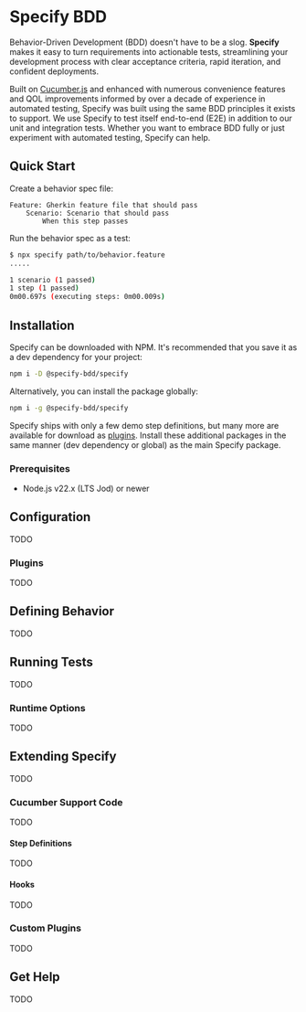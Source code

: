 # Specify BDD

Behavior-Driven Development (BDD) doesn't have to be a slog.  **Specify** makes it easy to turn requirements into
actionable tests, streamlining your development process with clear acceptance criteria, rapid iteration, and confident
deployments.

Built on [Cucumber.js](https://github.com/cucumber/cucumber-js) and enhanced with numerous convenience features and QOL
improvements informed by over a decade of experience in automated testing, Specify was built using the same BDD 
principles it exists to support.  We use Specify to test itself end-to-end (E2E) in addition to our unit and 
integration tests.  Whether you want to embrace BDD fully or just experiment with automated testing, Specify can help.

## Quick Start

Create a behavior spec file:

```gherkin
Feature: Gherkin feature file that should pass
    Scenario: Scenario that should pass
        When this step passes
```

Run the behavior spec as a test:

```bash
$ npx specify path/to/behavior.feature
.....

1 scenario (1 passed)
1 step (1 passed)
0m00.697s (executing steps: 0m00.009s)
```

## Installation

Specify can be downloaded with NPM.  It's recommended that you save it as a dev dependency for your project:

```bash
npm i -D @specify-bdd/specify
```

Alternatively, you can install the package globally:

```bash
npm i -g @specify-bdd/specify
```

Specify ships with only a few demo step definitions, but many more are available for download as [plugins](#plugins).
Install these additional packages in the same manner (dev dependency or global) as the main Specify package.

### Prerequisites

- Node.js v22.x (LTS Jod) or newer

## Configuration

TODO

### Plugins

TODO

## Defining Behavior

TODO

## Running Tests

TODO

### Runtime Options

TODO

## Extending Specify

TODO

### Cucumber Support Code

TODO

#### Step Definitions

TODO

#### Hooks

TODO

### Custom Plugins

TODO

## Get Help

TODO
